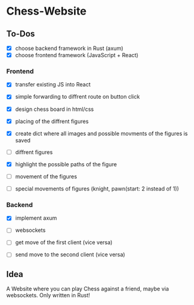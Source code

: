 # Chess-Website

 ## To-Dos

  - [x] choose backend framework in Rust (axum)
  - [x] choose frontend framework (JavaScript + React)
  
  ### Frontend

   - [x] transfer existing JS into React

   - [x] simple forwarding to diffrent route on button click

   - [x] design chess board in html/css

   - [x] placing of the diffrent figures
   - [x] create dict where all images and possible movments of the figures is saved
   - [ ] diffrent figures

   - [x] highlight the possible paths of the figure

   - [ ] movement of the figures
   - [ ] special movements of figures (knight, pawn(start: 2 instead of 1))

  ### Backend

   - [x] implement axum

   - [ ] websockets

   - [ ] get move of the first client (vice versa)
   - [ ] send move to the second client (vice versa)



 ## Idea

  A Website where you can play Chess against a friend, maybe via websockets.
  Only written in Rust!

